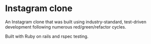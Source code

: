 # Instagram clone 


An Instagram clone that was built using industry-standard, test-driven
development following numerous red/green/refactor cycles.

Built with Ruby on rails and rspec testing.


